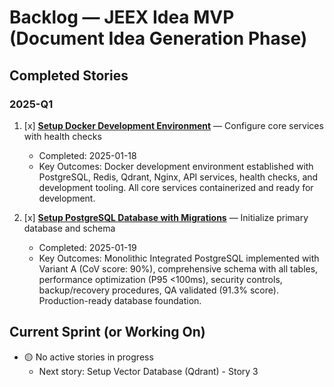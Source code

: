 # Backlog — JEEX Idea MVP (Document Idea Generation Phase)

## Completed Stories

### 2025-Q1

1. [x] **[Setup Docker Development Environment](docker-development-environment/design.md)** — Configure core services with health checks

   - Completed: 2025-01-18
   - Key Outcomes: Docker development environment established with PostgreSQL, Redis, Qdrant, Nginx, API services, health checks, and development tooling. All core services containerized and ready for development.

2. [x] **[Setup PostgreSQL Database with Migrations](setup-postgresql-database/design.md)** — Initialize primary database and schema

   - Completed: 2025-01-19
   - Key Outcomes: Monolithic Integrated PostgreSQL implemented with Variant A (CoV score: 90%), comprehensive schema with all tables, performance optimization (P95 <100ms), security controls, backup/recovery procedures, QA validated (91.3% score). Production-ready database foundation.

## Current Sprint (or Working On)

- 🟡 No active stories in progress
  - Next story: Setup Vector Database (Qdrant) - Story 3
